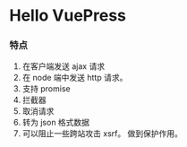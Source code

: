 # Hello VuePress

### 特点
1. 在客户端发送 ajax 请求
2. 在 node 端中发送 http 请求。
3. 支持 promise
4. 拦截器
5. 取消请求
6. 转为 json 格式数据
7. 可以阻止一些跨站攻击 xsrf。 做到保护作用。